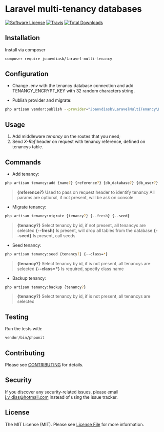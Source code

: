 # Laravel multi-tenancy databases

[![Software License](https://img.shields.io/badge/license-MIT-brightgreen.svg?style=flat-square)](LICENSE.md)
[![Travis](https://img.shields.io/travis/joaovdiasb/laravel-multi-tenancy.svg?style=flat-square)]()
[![Total Downloads](https://img.shields.io/packagist/dt/joaovdiasb/laravel-multi-tenancy.svg?style=flat-square)](https://packagist.org/packages/joaovdiasb/laravel-multi-tenancy)


## Installation

Install via composer
```bash
composer require joaovdiasb/laravel-multi-tenancy
```

## Configuration

- Change .env with the tenancy database connection and add TENANCY_ENCRYPT_KEY with 32 random characters string.

- Publish provider and migrate:
```bash
php artisan vendor:publish --provider="Joaovdiasb\LaravelMultiTenancy\LaravelMultiTenancyServiceProvider" && php artisan migrate --path=./database/migrations/tenancy
```

## Usage
1. Add middleware *tenancy* on the routes that you need;
2. Send *X-Ref* header on request with tenancy reference, defined on tenancys table.

## Commands
- Add tenancy:
```bash
php artisan tenancy:add {name?} {reference?} {db_database?} {db_user?} {db_password?} {db_host?} {db_port?}
```
> **{reference?}** Used to pass on request header to identify tenancy
> All params are optional, if not present, will be ask on console

- Migrate tenancy:
```bash
php artisan tenancy:migrate {tenancy?} {--fresh} {--seed}
```
> **{tenancy?}** Select tenancy by id, if not present, all tenancys are selected
> **{--fresh}** Is present, will drop all tables from the database
> **{--seed}** Is present, call seeds

- Seed tenancy:
```bash
php artisan tenancy:seed {tenancy?} {--class=*}
```
> **{tenancy?}** Select tenancy by id, if is not present, all tenancys are selected
> **{--class=*}** Is required, specify class name

- Backup tenancy:
```bash
php artisan tenancy:backup {tenancy?}
```
> **{tenancy?}** Select tenancy by id, if is not present, all tenancys are selected

## Testing
Run the tests with:

```bash
vendor/bin/phpunit
```


## Contributing

Please see [CONTRIBUTING](CONTRIBUTING.md) for details.


## Security

If you discover any security-related issues, please email j.v_dias@hotmail.com instead of using the issue tracker.


## License

The MIT License (MIT). Please see [License File](/LICENSE.md) for more information.